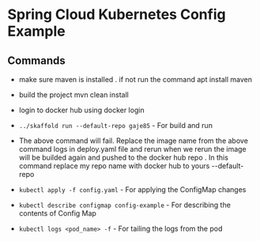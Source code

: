 # Spring Cloud Kubernetes Config Example


## Commands
- make sure maven is installed . if not run the command apt install maven
- build the project mvn clean install
- login to docker hub using docker login 
- `../skaffold run --default-repo gaje85` - For build and run
- The above command will fail. Replace the image name from the above command logs in deploy.yaml file and rerun
   when we rerun the image will be builded again and pushed to the docker hub repo . In this command replace my repo name with docker hub to yours --default-repo <your docker repo name>

- `kubectl apply -f config.yaml` - For applying the ConfigMap changes
- `kubectl describe configmap config-example` - For describing the contents of Config Map
- `kubectl logs <pod_name> -f` - For tailing the logs from the pod
